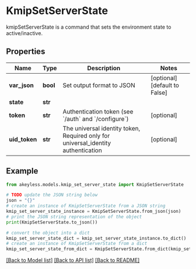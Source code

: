 # KmipSetServerState

kmipSetServerState is a command that sets the environment state to active/inactive.

## Properties

Name | Type | Description | Notes
------------ | ------------- | ------------- | -------------
**var_json** | **bool** | Set output format to JSON | [optional] [default to False]
**state** | **str** |  | 
**token** | **str** | Authentication token (see &#x60;/auth&#x60; and &#x60;/configure&#x60;) | [optional] 
**uid_token** | **str** | The universal identity token, Required only for universal_identity authentication | [optional] 

## Example

```python
from akeyless.models.kmip_set_server_state import KmipSetServerState

# TODO update the JSON string below
json = "{}"
# create an instance of KmipSetServerState from a JSON string
kmip_set_server_state_instance = KmipSetServerState.from_json(json)
# print the JSON string representation of the object
print(KmipSetServerState.to_json())

# convert the object into a dict
kmip_set_server_state_dict = kmip_set_server_state_instance.to_dict()
# create an instance of KmipSetServerState from a dict
kmip_set_server_state_from_dict = KmipSetServerState.from_dict(kmip_set_server_state_dict)
```
[[Back to Model list]](../README.md#documentation-for-models) [[Back to API list]](../README.md#documentation-for-api-endpoints) [[Back to README]](../README.md)


